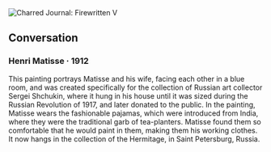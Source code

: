 <div class="artwork-of-the-day">
  <div class="container">
    <div class="img-wrapper">
      <img
        src="https://uploads2.wikiart.org/images/henri-matisse/conversation-1912.jpg!Large.jpg"
        alt="Charred Journal: Firewritten V" />
    </div>
    <div class="artwork-detail">
      <div class="artwork-origin"> 
        <h2 class="artwork-name">Conversation</h2>
        <h3 class="artist">
          Henri Matisse
                    ·  1912
        </h3>
      </div>
      <p class="description">
        <span class="artwork-description-text ng-binding" ng-bind-html="viewModel.ArtworkOfTheDay.Description | unsafe">This painting portrays Matisse and his wife, facing each other in a blue room, and was created specifically for the collection of Russian art collector Sergei Shchukin, where it hung in his house until it was sized during the Russian Revolution of 1917, and later donated to the public. In the painting, Matisse wears the fashionable pajamas, which were introduced from India, where they were the traditional garb of tea-planters. Matisse found them so comfortable that he would paint in them, making them his working clothes. It now hangs in the collection of the Hermitage, in Saint Petersburg, Russia.  </span>
                        <div class="text-shadow-container" ng-show="showShadow" style=""></div>
      </p>
    </div>
  </div>

</div>
